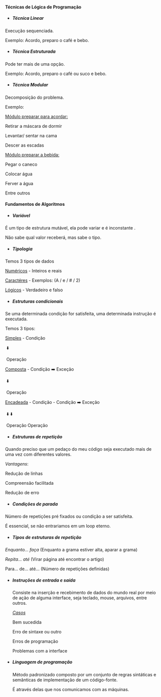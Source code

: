 #### Técnicas de Lógica de Programação

- ##### Técnica Linear


Execução sequenciada.

Exemplo: Acordo, preparo o café e bebo.

- ##### Técnica Estruturada


Pode ter mais de uma opção.

Exemplo: Acordo, preparo o café  ou suco e bebo.

- ##### Técnica Modular


Decomposição do problema.

Exemplo:

<u>Módulo preparar para acordar:</u> 

Retirar a máscara de dormir

Levantar/ sentar na cama

Descer as escadas

<u>Módulo preparar a bebida:</u>

Pegar o caneco

Colocar água

Ferver a água

Entre outros

#### Fundamentos de Algoritmos

- ##### Variável 

É um tipo de estrutura mutável, ela pode variar e é inconstante .

Não sabe qual valor receberá, mas sabe o tipo.

- ##### Tipologia

Temos 3 tipos de dados

<u>Numéricos</u> - Inteiros e reais

<u>Caractéres</u> - Exemplos: (A / e / # / 2)

<u>Lógicos</u> - Verdadeiro e falso

- ##### Estruturas condicionais

Se uma determinada condição for satisfeita, uma determinada instrução é executada.

Temos 3 tipos:



<u>Simples</u> - Condição 

​                        :arrow_down:

​                 Operação



<u>Composta</u> - Condição :arrow_right: Exceção

​                          :arrow_down:

​                    Operação  



<u>Encadeada</u> - Condição - Condição  :arrow_right: Exceção

​                        :arrow_down:                   :arrow_down:

​                 Operação        Operação



- ##### Estruturas de repetição

Quando preciso que um pedaço do meu código seja executado mais de uma vez com diferentes valores.

*Vantagens*:

Redução de linhas

Compreensão facilitada

Redução de erro

- ##### Condições de parada

Número de repetições pré fixados ou condição a ser satisfeita.

É essencial, se não entrariamos em um loop eterno.

- ##### Tipos de estruturas de repetição

*Enquanto... faça* (Enquanto a grama estiver alta, aparar a grama)

*Repita... até* (Virar página até encontrar o artigo)

Para... de... até... (Número de repetições definidas)

- ##### Instruções de entrada e saída

  Consiste na inserção e recebimento de dados do mundo real por meio de ação de alguma interface, seja teclado, mouse, arquivos, entre outros.

  <u>*Casos*</u>

  Bem sucedida

  Erro de sintaxe ou outro

  Erros de programação

  Problemas com a interface

- ##### Linguagem de programação

  Método padronizado composto por um conjunto de regras sintáticas e semânticas de implementação de um código-fonte.

  É através delas que nos comunicamos com as máquinas.

















